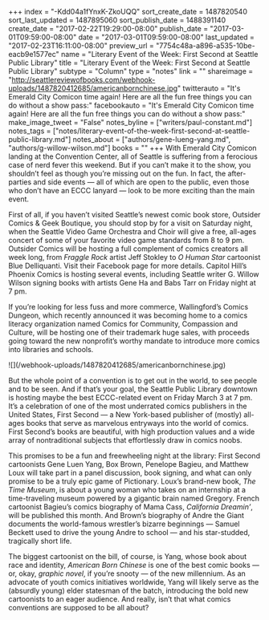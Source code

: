 +++
index = "-Kdd04a1fYnxK-ZkoUQQ"
sort_create_date = 1487820540
sort_last_updated = 1487895060
sort_publish_date = 1488391140
create_date = "2017-02-22T19:29:00-08:00"
publish_date = "2017-03-01T09:59:00-08:00"
date = "2017-03-01T09:59:00-08:00"
last_updated = "2017-02-23T16:11:00-08:00"
preview_url = "7754c48a-a896-a535-10be-eacb9e1577ec"
name = "Literary Event of the Week: First Second at Seattle Public Library"
title = "Literary Event of the Week: First Second at Seattle Public Library"
subtype = "Column"
type = "notes"
link = ""
shareimage = "http://seattlereviewofbooks.com/webhook-uploads/1487820412685/americanbornchinese.jpg"
twitterauto = "It's Emerald City Comicon time again! Here are all the fun free things you can do without a show pass:"
facebookauto = "It's Emerald City Comicon time again! Here are all the fun free things you can do without a show pass:"
make_image_tweet = "False"
notes_byline = ["writers/paul-constant.md"]
notes_tags = ["notes/literary-event-of-the-week-first-second-at-seattle-public-library.md"]
notes_about = ["authors/gene-lueng-yang.md", "authors/g-willow-wilson.md"]
books = ""
+++
With Emerald City Comicon landing at the Convention Center, all of Seattle is suffering from a ferocious case of nerd fever this weekend. But if you can’t make it to the show, you shouldn’t feel as though you’re missing out on the fun. In fact, the after-parties and side events — all of which are open to the public, even those who don’t have an ECCC lanyard — look to be more exciting than the main event.

First of all, if you haven’t visited Seattle’s newest comic book store, Outsider Comics & Geek Boutique, you should stop by for a visit on Saturday night, when the Seattle Video Game Orchestra and Choir will give a free, all-ages concert of some of your favorite video game standards from 8 to 9 pm. Outsider Comics will be hosting a full complement of comics creators all week long, from *Fraggle Rock* artist Jeff Stokley to *O Human Star* cartoonist Blue Delliquanti. Visit their Facebook page for more details. Capitol Hill’s Phoenix Comics is hosting several events, including Seattle writer G. Willow Wilson signing books with artists Gene Ha and Babs Tarr on Friday night at 7 pm.

If you’re looking for less fuss and more commerce, Wallingford’s Comics Dungeon, which recently announced it was becoming home to a comics literacy organization named Comics for Community, Compassion and Culture, will be hosting one of their trademark huge sales, with proceeds going toward the new nonprofit’s worthy mandate to introduce more comics into libraries and schools.

<p class="image-left">![](/webhook-uploads/1487820412685/americanbornchinese.jpg)</p>

But the whole point of a convention is to get out in the world, to see people and to be seen. And if that’s your goal, the Seattle Public Library downtown is hosting maybe the best ECCC-related event on Friday March 3 at 7 pm. It’s a celebration of one of the most underrated comics publishers in the United States, First Second — a New York-based publisher of (mostly) all-ages books that serve as marvelous entryways into the world of comics. First Second’s books are beautiful, with high production values and a wide array of nontraditional subjects that effortlessly draw in comics noobs.

This promises to be a fun and freewheeling night at the library: First Second cartoonists Gene Luen Yang, Box Brown, Penelope Bagieu, and Matthew Loux will take part in a panel discussion, book signing, and what can only promise to be a truly epic game of Pictionary.  Loux’s brand-new book, *The Time Museum*, is about a young woman who takes on an internship at a time-traveling museum powered by a gigantic brain named Gregory. French cartoonist Bagieu’s comics biography of Mama Cass, *California Dreamin’*, will be published this month.  And Brown’s biography of Andre the Giant documents the world-famous wrestler’s bizarre beginnings — Samuel Beckett used to drive the young Andre to school — and his star-studded, tragically short life.

The biggest cartoonist on the bill, of course, is Yang, whose book about race and identity, *American Born Chinese* is one of the best comic books — or, okay, *graphic novel*, if you’re snooty — of the new millennium. As an advocate of youth comics initiatives worldwide, Yang will likely serve as the (absurdly young) elder statesman of the batch, introducing the bold new cartoonists to an eager audience. And really, isn’t that what comics conventions are supposed to be all about?
